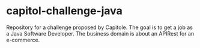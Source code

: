# capitol-challenge-java
Repository for a challenge proposed by Capitole. The goal is to get a job as a Java Software Developer. The business domain is about an APIRest for an e-commerce.
